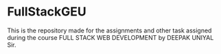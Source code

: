 # FullStackGEU
This is the repository made for the assignments and other task assigned during the course FULL STACK WEB DEVELOPMENT by DEEPAK UNIYAL Sir.
